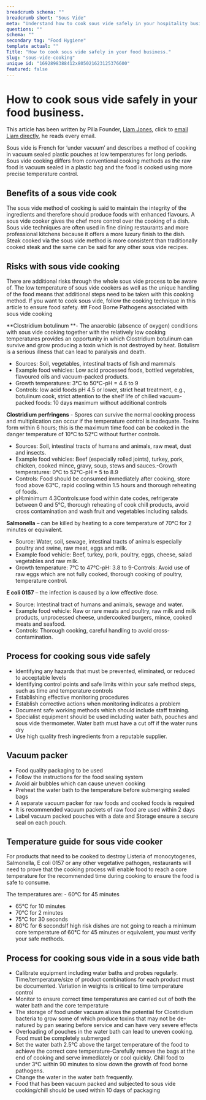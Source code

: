 ```yaml
---
breadcrumb schema: ""
breadcrumb short: "Sous Vide"
meta: "Understand how to cook sous vide safely in your hospitality business."
questions: ""
schema: ""
secondary tag: "Food Hygiene"
template actual: ""
Title: "How to cook sous vide safely in your food business."
Slug: "sous-vide-cooking"
unique id: "1692898388412x805021623125376600"
featured: false
---
```


# How to cook sous vide safely in your food business.

 This article has been written by Pilla Founder,&nbsp;[Liam Jones](https://yourpilla.com/profile/liam-jones), click to&nbsp;[email Liam directly](mailto:liam@yourpilla.com), he reads every email.

 Sous vide is French for ‘under vacuum’ and describes a method of cooking in vacuum sealed plastic pouches at low temperatures for long periods. Sous vide cooking differs from conventional cooking methods as the raw food is vacuum sealed in a plastic bag and the food is cooked using more precise temperature control.

 ## Benefits of a sous vide cook

 The sous vide method of cooking is said to maintain the integrity of the ingredients and therefore should produce foods with enhanced flavours. 
A sous vide cooker gives the chef more control over the cooking of a dish. Sous vide techniques are often used in fine dining restaurants and more professional kitchens because it offers a more luxury finish to the dish. Steak cooked via the sous vide method is more consistent than traditionally cooked steak and the same can be said for any other sous vide recipes. 

 ## Risks with sous vide cooking

 There are additional risks through the whole sous vide process to be aware of. The low temperature of sous vide cookers as well as the unique handling of the food means that additional steps need to be taken with this cooking method. 
If you want to cook sous vide, follow the cooking technique in this article to ensure food safety. ## Food Borne Pathogens associated with sous vide cooking

 **Clostridium botulinum **- The anaerobic (absence of oxygen) conditions with sous vide cooking together with the relatively low cooking temperatures provides an opportunity in which Clostridium botulinum can survive and grow producing a toxin which is not destroyed by heat. Botulism is a serious illness that can lead to paralysis and death.

 - Sources: Soil, vegetables, intestinal tracts of fish and mammals
- Example food vehicles: Low acid processed foods, bottled vegetables, flavoured oils and vacuum-packed products.
- Growth temperatures: 3°C to 50°C-pH = 4.6 to 9
- Controls: low acid foods pH 4.5 or lower, strict heat treatment, e.g., botulinum cook, strict attention to the shelf life of chilled vacuum-packed foods: 10 days maximum without additional controls

 **Clostridium perfringens** - Spores can survive the normal cooking process and multiplication can occur if the temperature control is inadequate. Toxins form within 6 hours; this is the maximum time food can be cooked in the danger temperature of 10°C to 52°C without further controls.

 - Sources: Soil, intestinal tracts of humans and animals, raw meat, dust and insects.
- Example food vehicles: Beef (especially rolled joints), turkey, pork, chicken, cooked mince, gravy, soup, stews and sauces.-Growth temperatures: 0°C to 52°C-pH = 5 to 8.9
- Controls: Food should be consumed immediately after cooking, store food above 63°C, rapid cooling within 1.5 hours and thorough reheating of foods.
- pH:minimum 4.3Controls:use food within date codes, refrigerate between 0 and 5°C, thorough reheating of cook chill products, avoid cross contamination and wash fruit and vegetables including salads.

 **Salmonella** – can be killed by heating to a core temperature of 70°C for 2 minutes or equivalent.

 - Source: Water, soil, sewage, intestinal tracts of animals especially poultry and swine, raw meat, eggs and milk.
- Example food vehicle: Beef, turkey, pork, poultry, eggs, cheese, salad vegetables and raw milk.
- Growth temperature: 7°C to 47°C-pH: 3.8 to 9-Controls: Avoid use of raw eggs which are not fully cooked, thorough cooking of poultry, temperature control.

 **E coli 0157** – the infection is caused by a low effective dose.

 - Source: Intestinal tract of humans and animals, sewage and water.
- Example food vehicle: Raw or rare meats and poultry, raw milk and milk products, unprocessed cheese, undercooked burgers, mince, cooked meats and seafood.
- Controls: Thorough cooking, careful handling to avoid cross-contamination.

 ## Process for cooking sous vide safely

 - Identifying any hazards that must be prevented, eliminated, or reduced to acceptable levels&nbsp;
- Identifying control points and safe limits within your safe method steps, such as time and temperature controls
- Establishing effective monitoring procedures
- Establish corrective actions when monitoring indicates a problem
- Document safe working methods which should include staff training.
- Specialist equipment should be used including water bath, pouches and sous vide thermometer. Water bath must have a cut off if the water runs dry
- Use high quality fresh ingredients from a reputable supplier.

 ## Vacuum packer 

 - Food quality packaging to be used&nbsp;
- Follow the instructions for the food sealing system
- Avoid air bubbles which can cause uneven cooking
- Preheat the water bath to the temperature before submerging sealed bags
- A separate vacuum packer for raw foods and cooked foods is required
- It is recommended vacuum packets of raw food are used within 2 days
- Label vacuum packed pouches with a date and Storage ensure a secure seal on each pouch.

 ## Temperature guide for sous vide cooker

 For products that need to be cooked to destroy Listeria of monocytogenes, Salmonella, E coli 0157 or any other vegetative pathogen, restaurants will need to prove that the cooking process will enable food to reach a core temperature for the recommended time during cooking to ensure the food is safe to consume. 

The temperatures are: - 60°C for 45 minutes
- 65°C for 10 minutes&nbsp;
- 70°C for 2 minutes&nbsp;
- 75°C for 30 seconds&nbsp;
- 80°C for 6 secondsIf high risk dishes are not going to reach a minimum core temperature of 60°C for 45 minutes or equivalent, you must verify your safe methods.

 ## Process for cooking sous vide in a sous vide bath

 - Calibrate equipment including water baths and probes regularly. Time/temperature/size of product combinations for each product must be documented. Variation in weights is critical to time temperature control&nbsp;
- Monitor to ensure correct time temperatures are carried out of both the water bath and the core temperature
- The storage of food under vacuum allows the potential for Clostridium bacteria to grow some of which produce toxins that may not be de-natured by pan searing before service and can have very severe effects
- Overloading of pouches in the water bath can lead to uneven cooking. Food must be completely submerged
- Set the water bath 2.5°C above the target temperature of the food to achieve the correct core temperature-Carefully remove the bags at the end of cooking and serve immediately or cool quickly. Chill food to under 3°C within 90 minutes to slow down the growth of food borne pathogens.
- Change the water in the water bath frequently.
- Food that has been vacuum packed and subjected to sous vide cooking/chill should be used within 10 days of packaging